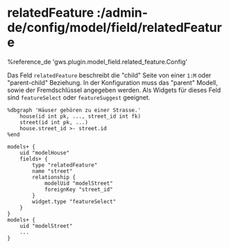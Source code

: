 # relatedFeature :/admin-de/config/model/field/relatedFeature

%reference_de 'gws.plugin.model_field.related_feature.Config'

Das Feld `relatedFeature` beschreibt die "child" Seite von einer `1:M` oder "parent-child" Beziehung. In der Konfiguration muss das "parent" Modell, sowie der Fremdschlüssel angegeben werden. Als Widgets für dieses Feld sind `featureSelect` oder `featureSuggest` geeignet.

    %dbgraph 'Häuser gehören zu einer Strasse.'
        house(id int pk, ..., street_id int fk)
        street(id int pk, ...)
        house.street_id >- street.id
    %end

    models+ {
        uid "modelHouse"
        fields+ {
            type "relatedFeature"
            name "street"
            relationship { 
                modelUid "modelStreet" 
                foreignKey "street_id"
            }
            widget.type "featureSelect"
        }
    }
    models+ {
        uid "modelStreet"
        ...
    }
